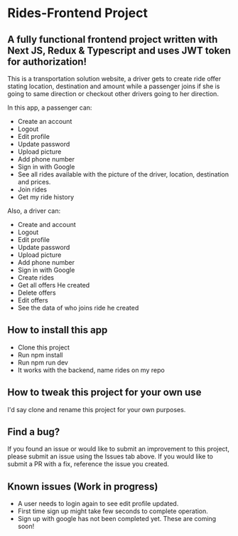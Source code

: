 # Rides-Frontend Project

## A fully functional frontend project written with Next JS, Redux & Typescript and uses JWT token for authorization!

This is a transportation solution website, a driver gets to create ride offer stating location, destination and amount while a passenger joins if she is going to same direction or checkout other drivers going to her direction.

In this app, a passenger can:

- Create an account
- Logout
- Edit profile
- Update password
- Upload picture
- Add phone number
- Sign in with Google
- See all rides available with the picture of the driver, location, destination and prices.
- Join rides
- Get my ride history

Also, a driver can:

- Create and account
- Logout
- Edit profile
- Update password
- Upload picture
- Add phone number
- Sign in with Google
- Create rides
- Get all offers He created
- Delete offers
- Edit offers
- See the data of who joins ride he created

## How to install this app

- Clone this project
- Run npm install
- Run npm run dev
- It works with the backend, name rides on my repo

## How to tweak this project for your own use

I'd say clone and rename this project for your own purposes.

## Find a bug?

If you found an issue or would like to submit an improvement to this project, please submit an issue using the Issues tab above. If you would like to submit a PR with a fix, reference the issue you created.

## Known issues (Work in progress)

- A user needs to login again to see edit profile updated.
- First time sign up might take few seconds to complete operation.
- Sign up with google has not been completed yet.
These are coming soon!
